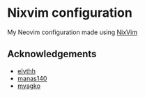 # Nixvim configuration

My Neovim configuration made using [NixVim](https://github.com/nix-community/nixvim)

## Acknowledgements

- [elythh](https://github.com/elythh/nixvim)
- [manas140](https://github.com/Manas140/Conscious)
- [myagko](https://github.com/myagko/dotfiles)
